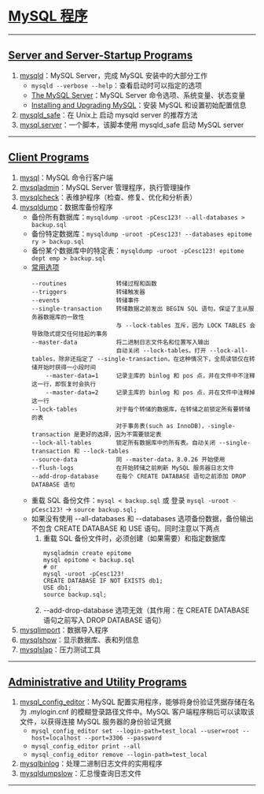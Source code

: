 # [MySQL 程序](https://dev.mysql.com/doc/refman/8.0/en/programs.html)

---
## [Server and Server-Startup Programs](https://dev.mysql.com/doc/refman/8.0/en/programs-server.html)
1. [mysqld](https://dev.mysql.com/doc/refman/8.0/en/mysqld.html)：MySQL Server，完成 MySQL 安装中的大部分工作
    - `mysqld --verbose --help`：查看启动时可以指定的选项
    - [The MySQL Server](https://dev.mysql.com/doc/refman/8.0/en/mysqld-server.html)：MySQL Server 命令选项、系统变量、状态变量
    - [Installing and Upgrading MySQL](https://dev.mysql.com/doc/refman/8.0/en/installing.html)：安装 MySQL 和设置初始配置信息
2. [mysqld_safe](https://dev.mysql.com/doc/refman/8.0/en/mysqld-safe.html)：在 Unix上 启动 mysqld server 的推荐方法
3. [mysql.server](https://dev.mysql.com/doc/refman/8.0/en/mysql-server.html)：一个脚本，该脚本使用 mysqld_safe 启动 MySQL server
---
## [Client Programs](https://dev.mysql.com/doc/refman/8.0/en/programs-client.html)
1. [mysql](https://dev.mysql.com/doc/refman/8.0/en/mysql.html)：MySQL 命令行客户端
2. [mysqladmin](https://dev.mysql.com/doc/refman/8.0/en/mysqladmin.html)：MySQL Server 管理程序，执行管理操作
3. [mysqlcheck](https://dev.mysql.com/doc/refman/8.0/en/mysqlcheck.html)：表维护程序（检查、修复、优化和分析表）
4. [mysqldump](https://dev.mysql.com/doc/refman/8.0/en/mysqldump.html)：数据库备份程序
    - 备份所有数据库：`mysqldump -uroot -pCesc123! --all-databases > backup.sql`
    - 备份特定数据库：`mysqldump -uroot -pCesc123! --databases epitome ry > backup.sql`
    - 备份某个数据库中的特定表：`mysqldump -uroot -pCesc123! epitome dept emp > backup.sql`
    - [常用选项](https://dev.mysql.com/doc/refman/8.0/en/mysqldump.html#idm45156586500944)
        ```
        --routines              转储过程和函数
        --triggers              转储触发器
        --events                转储事件
        --single-transaction    转储数据之前发出 BEGIN SQL 语句，保证了主从服务器数据库的一致性
                                与 --lock-tables 互斥，因为 LOCK TABLES 会导致隐式提交任何挂起的事务
        --master-data           将二进制日志文件名和位置写入输出
                                自动关闭 --lock-tables。打开 --lock-all-tables，除非还指定了 --single-transaction，在这种情况下，全局读锁仅在转储开始时获得一小段时间
            --master-data=1     记录主库的 binlog 和 pos 点，并在文件中不注释这一行，即恢复时会执行
            --master-data=2     记录主库的 binlog 和 pos 点，并在文件中注释掉这一行
        --lock-tables           对于每个转储的数据库，在转储之前锁定所有要转储的表
                                对于事务表(such as InnoDB)，-single-transaction 是更好的选择，因为不需要锁定表
        --lock-all-tables       锁定所有数据库中的所有表。自动关闭 --single-transaction 和 --lock-tables
        --source-data           同 --master-data，8.0.26 开始使用
        --flush-logs            在开始转储之前刷新 MySQL 服务器日志文件
        --add-drop-database     在每个 CREATE DATABASE 语句之前添加 DROP DATABASE 语句
        ```
    - 重载 SQL 备份文件：`mysql < backup.sql` 或 登录 `mysql -uroot -pCesc123!` → `source backup.sql;`
    - 如果没有使用 --all-databases 和 --databases 选项备份数据，备份输出不包含 CREATE DATABASE 和 USE 语句。同时注意以下两点
        1. 重载 SQL 备份文件时，必须创建（如果需要）和指定数据库
            ```
            mysqladmin create epitome
            mysql epitome < backup.sql
            # or
            mysql -uroot -pCesc123!
            CREATE DATABASE IF NOT EXISTS db1;
            USE db1;
            source backup.sql;
            ```
        2. --add-drop-database 选项无效（其作用：在 CREATE DATABASE 语句之前写入 DROP DATABASE 语句）
5. [mysqlimport](https://dev.mysql.com/doc/refman/8.0/en/mysqlimport.html)：数据导入程序
6. [mysqlshow](https://dev.mysql.com/doc/refman/8.0/en/mysqlshow.html)：显示数据库、表和列信息
7. [mysqlslap](https://dev.mysql.com/doc/refman/8.0/en/mysqlslap.html)：压力测试工具
---
## [Administrative and Utility Programs](https://dev.mysql.com/doc/refman/8.0/en/programs-admin-utils.html)
1. [mysql_config_editor](https://dev.mysql.com/doc/refman/8.0/en/mysql-config-editor.html)：MySQL 配置实用程序，能够将身份验证凭据存储在名为 .mylogin.cnf 的模糊登录路径文件中。MySQL 客户端程序稍后可以读取该文件，以获得连接 MySQL 服务器的身份验证凭据
    - `mysql_config_editor set --login-path=test_local --user=root --host=localhost --port=3306 --password`
    - `mysql_config_editor print --all`
    - `mysql_config_editor remove --login-path=test_local`
2. [mysqlbinlog](https://dev.mysql.com/doc/refman/8.0/en/mysqlbinlog.html)：处理二进制日志文件的实用程序
3. [mysqldumpslow](https://dev.mysql.com/doc/refman/8.0/en/mysqldumpslow.html)：汇总慢查询日志文件
---